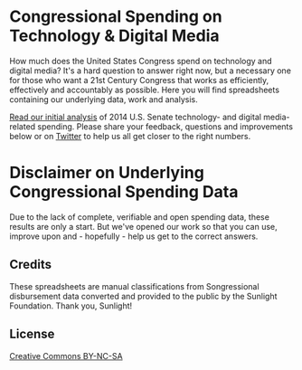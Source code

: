 # Congressional Spending on Technology & Digital Media

How much does the United States Congress spend on technology and digital media?  It's a hard question to answer right now, but a necessary one for those who want a 21st Century Congress that works as efficiently, effectively and accountably as possible.  Here you will find spreadsheets containing our underlying data, work and analysis.  

[Read our initial analysis](http://opengovfoundation.org/counting-up-congressional-technology-spending-for-2014-the-u-s-senate/) of 2014 U.S. Senate technology- and digital media-related spending.  Please share your feedback, questions and improvements below or on [Twitter](http://Twitter.com/Foundopengov) to help us all get closer to the right numbers.

# Disclaimer on Underlying Congressional Spending Data

Due to the lack of complete, verifiable and open spending data, these results are only a start.  But we've opened our work so that you can use, improve upon and - hopefully - help us get to the correct answers.

## Credits

These spreadsheets are manual classifications from Songressional disbursement data converted and provided to the public by the Sunlight Foundation.  Thank you, Sunlight!

## License

[Creative Commons BY-NC-SA](http://creativecommons.org/licenses/by-nc-sa/3.0/)

